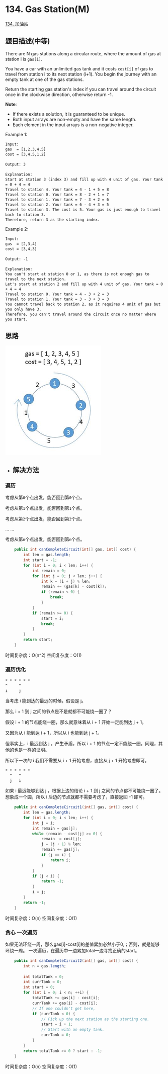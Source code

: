 # 134. Gas Station\(M\)

[134. 加油站](https://leetcode-cn.com/problems/gas-station/)

## 题目描述\(中等\)

There are N gas stations along a circular route, where the amount of gas at station i is `gas[i]`.

You have a car with an unlimited gas tank and it costs `cost[i]` of gas to travel from station i to its next station \(i+1\). You begin the journey with an empty tank at one of the gas stations.

Return the starting gas station's index if you can travel around the circuit once in the clockwise direction, otherwise return -1.

**Note**:

* If there exists a solution, it is guaranteed to be unique.
* Both input arrays are non-empty and have the same length.
* Each element in the input arrays is a non-negative integer.

Example 1:

```
Input: 
gas  = [1,2,3,4,5]
cost = [3,4,5,1,2]

Output: 3

Explanation:
Start at station 3 (index 3) and fill up with 4 unit of gas. Your tank = 0 + 4 = 4
Travel to station 4. Your tank = 4 - 1 + 5 = 8
Travel to station 0. Your tank = 8 - 2 + 1 = 7
Travel to station 1. Your tank = 7 - 3 + 2 = 6
Travel to station 2. Your tank = 6 - 4 + 3 = 5
Travel to station 3. The cost is 5. Your gas is just enough to travel back to station 3.
Therefore, return 3 as the starting index.
```

Example 2:

```
Input: 
gas  = [2,3,4]
cost = [3,4,3]

Output: -1

Explanation:
You can't start at station 0 or 1, as there is not enough gas to travel to the next station.
Let's start at station 2 and fill up with 4 unit of gas. Your tank = 0 + 4 = 4
Travel to station 0. Your tank = 4 - 3 + 2 = 3
Travel to station 1. Your tank = 3 - 3 + 3 = 3
You cannot travel back to station 2, as it requires 4 unit of gas but you only have 3.
Therefore, you can't travel around the circuit once no matter where you start.
```

## 

## 思路

![](../assets/leetcode-note/101-200/134-t-1.png)

* ## 解决方法

### 遍历

考虑从第`0`个点出发，能否回到第`0`个点。

考虑从第`1`个点出发，能否回到第`1`个点。

考虑从第`2`个点出发，能否回到第`2`个点。

... ...

考虑从第`n`个点出发，能否回到第`n`个点。

```java
    public int canCompleteCircuit(int[] gas, int[] cost) {
        int len = gas.length;
        int start = -1;
        for (int i = 0; i < len; i++) {
            int remain = 0;
            for (int j = 0; j < len; j++) {
                int k = (i + j) % len;
                remain += (gas[k] - cost[k]);
                if (remain < 0) {
                    break;
                }
            }
            if (remain >= 0) {
                start = i;
                break;
            }
        }
        return start;
    }
```

时间复杂度：O(n^2)
空间复杂度：O(1)




### 遍历优化
```
* * * * * *
^     ^
i     j
```
当考虑 i 能到达的最远的时候，假设是 j。

那么 i + 1 到 j 之间的节点是不是就都不可能绕一圈了？

假设 i + 1 的节点能绕一圈，那么就意味着从 i + 1 开始一定能到达 j + 1。

又因为从 i 能到达 i + 1，所以从 i 也能到达 j + 1。

但事实上，i 最远到达 j 。产生矛盾，所以 i + 1 的节点一定不能绕一圈。同理，其他的也是一样的证明。

所以下一次的 i 我们不需要从 i + 1 开始考虑，直接从 j + 1 开始考虑即可。

```
* * * * * *
  ^   ^
  j   i

```
如果 i 最远能够到达 j ，根据上边的结论 i + 1 到 j 之间的节点都不可能绕一圈了。想象成一个圆，所以 i 后边的节点就都不需要考虑了，直接返回 -1 即可。

```java
    public int canCompleteCircuit1(int[] gas, int[] cost) {
        int len = gas.length;
        for (int i = 0; i < len; i++) {
            int j = i;
            int remain = gas[j];
            while (remain - cost[j] >= 0) {
                remain -= cost[j];
                j = (j + 1) % len;
                remain += gas[j];
                if (j == i) {
                    return i;
                }
            }
            if (j < i) {
                return -1;
            }
            i = j;
        }
        return -1;
    }
```
时间复杂度：O(n)
空间复杂度：O(1)



### 贪心 一次遍历

如果无法环绕一周，那么gas[i]-cost[i]的差值累加必然小于0,；否则，就是能够环绕一周。
一次遍历，在遍历中一边累加total一边寻找正确的start。


```java
    public int canCompleteCircuit2(int[] gas, int[] cost) {
        int n = gas.length;

        int totalTank = 0;
        int currTank = 0;
        int start = 0;
        for (int i = 0; i < n; ++i) {
            totalTank += gas[i] - cost[i];
            currTank += gas[i] - cost[i];
            // If one couldn't get here,
            if (currTank < 0) {
                // Pick up the next station as the starting one.
                start = i + 1;
                // Start with an empty tank.
                currTank = 0;
            }
        }
        return totalTank >= 0 ? start : -1;
    }
```

时间复杂度：O(n)
空间复杂度：O(1)



